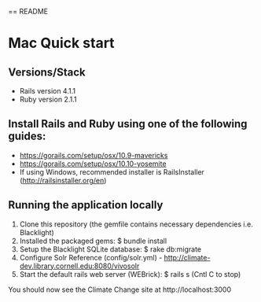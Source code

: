 == README

# Mac Quick start

## Versions/Stack
* Rails version 4.1.1
* Ruby version 2.1.1

## Install Rails and Ruby using one of the following guides:
* https://gorails.com/setup/osx/10.9-mavericks
* https://gorails.com/setup/osx/10.10-yosemite
* If using Windows, recommended installer is RailsInstaller (http://railsinstaller.org/en)

## Running the application locally

1. Clone this repository (the gemfile contains necessary dependencies i.e. Blacklight)
2. Installed the packaged gems: $ bundle install 
3. Setup the Blacklight SQLite database: $ rake db:migrate
4. Configure Solr Reference (config/solr.yml) - http://climate-dev.library.cornell.edu:8080/vivosolr
5. Start the default rails web server (WEBrick): $ rails s (Cntl C to stop)

You should now see the Climate Change site at http://localhost:3000
